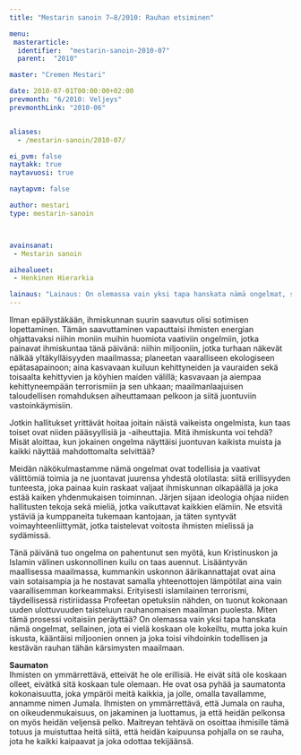 ```yaml
---
title: "Mestarin sanoin 7–8/2010: Rauhan etsiminen"

menu:
 masterarticle:
  identifier:  "mestarin-sanoin-2010-07"
  parent:  "2010"

master: "Cremen Mestari"

date: 2010-07-01T00:00:00+02:00
prevmonth: "6/2010: Veljeys"
prevmonthLink: "2010-06"


aliases:
  - /mestarin-sanoin/2010-07/

ei_pvm: false
naytakk: true
naytavuosi: true

naytapvm: false

author: mestari
type: mestarin-sanoin



avainsanat:
 - Mestarin sanoin

aihealueet:
 - Henkinen Hierarkia

lainaus: "Lainaus: On olemassa vain yksi tapa hanskata nämä ongelmat, sellainen, jota ei vielä koskaan ole kokeiltu, mutta joka kuin iskusta, kääntäisi miljoonien onnen ja joka toisi vihdoinkin todellisen ja kestävän rauhan tähän kärsimysten maailmaan."
---
```

<p>Ilman epäilystäkään, ihmiskunnan suurin saavutus olisi sotimisen lopettaminen. Tämän saavuttaminen vapauttaisi ihmisten energian ohjattavaksi niihin moniin muihin huomiota vaativiin ongelmiin, jotka painavat ihmiskuntaa tänä päivänä: niihin miljooniin, jotka turhaan näkevät nälkää yltäkylläisyyden maailmassa; planeetan vaaralliseen ekologiseen epätasapainoon; aina kasvavaan kuiluun kehittyneiden ja vauraiden sekä toisaalta kehittyvien ja köyhien maiden välillä; kasvavaan ja aiempaa kehittyneempään terrorismiin ja sen uhkaan; maailmanlaajuisen taloudellisen romahduksen aiheuttamaan pelkoon ja siitä juontuviin vastoinkäymisiin.</p>
<p>Jotkin hallitukset yrittävät hoitaa joitain näistä vaikeista ongelmista, kun taas toiset ovat niiden pääsyyllisiä ja -aiheuttajia. Mitä ihmiskunta voi tehdä? Misät aloittaa, kun jokainen ongelma näyttäisi juontuvan kaikista muista ja kaikki näyttää mahdottomalta selvittää?</p>
<p>Meidän näkökulmastamme nämä ongelmat ovat todellisia ja vaativat välittömiä toimia ja ne juontavat juurensa yhdestä olotilasta: siitä erillisyyden tunteesta, joka painaa kuin raskaat valjaat ihmiskunnan olkapäällä ja joka estää kaiken yhdenmukaisen toiminnan. Järjen sijaan ideologia ohjaa niiden hallitusten tekoja sekä mieliä, jotka vaikuttavat kaikkien elämiin. Ne etsvitä ystäviä ja kumppaneita tukemaan kantojaan, ja täten syntyvät voimayhteenliittymät, jotka taistelevat voitosta ihmisten mielissä ja sydämissä.</p>
<p>Tänä päivänä tuo ongelma on pahentunut sen myötä, kun Kristinuskon ja Islamin välinen uskonnollinen kuilu on taas auennut. Lisääntyvän maallisessa maailmassa, kummankin uskonnon äärikannattajat ovat aina vain sotaisampia ja he nostavat samalla yhteenottojen lämpötilat aina vain vaarallisemman korkeammaksi. Erityisesti islamilainen terrorismi, täydellisessä ristiriidassa Profeetan opetuksiin nähden, on tuonut kokonaan uuden ulottuvuuden taisteluun rauhanomaisen maailman puolesta. Miten tämä prosessi voitaisiin peräyttää? On olemassa vain yksi tapa hanskata nämä ongelmat, sellainen, jota ei vielä koskaan ole kokeiltu, mutta joka kuin iskusta, kääntäisi miljoonien onnen ja joka toisi vihdoinkin todellisen ja kestävän rauhan tähän kärsimysten maailmaan.</p>
<p><strong>Saumaton</strong><br>
Ihmisten on ymmärrettävä, etteivät he ole erillisiä. He eivät sitä ole koskaan olleet, eivätkä sitä koskaan tule olemaan. He ovat osa pyhää ja saumatonta kokonaisuutta, joka ympäröi meitä kaikkia, ja jolle, omalla tavallamme, annamme nimen Jumala. Ihmisten on ymmärrettävä, että Jumala on rauha, on oikeudenmukaisuus, on jakaminen ja luottamus, ja että heidän pelkonsa on myös heidän veljensä pelko. Maitreyan tehtävä on osoittaa ihmisille tämä totuus ja muistuttaa heitä siitä, että heidän kaipuunsa pohjalla on se rauha, jota he kaikki kaipaavat ja joka odottaa tekijäänsä.</p>